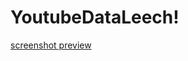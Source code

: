 # YoutubeDataLeech!

[screenshot preview](https://user-images.githubusercontent.com/122232758/216769421-76d28ba6-9524-4408-8fb5-8412aed23495.png)

